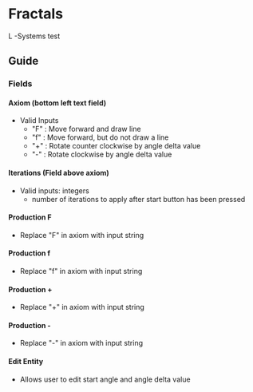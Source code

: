 # Fractals
L -Systems test

## Guide
### Fields
#### Axiom (bottom left text field)
  * Valid Inputs
    * "F" : Move forward and draw line
    * "f" : Move forward, but do not draw a line
    * "+" : Rotate counter clockwise by angle delta value
    * "-" : Rotate clockwise by angle delta value

#### Iterations (Field above axiom)
  * Valid inputs: integers
    * number of iterations to apply after start button has been pressed

#### Production F
  * Replace "F" in axiom with input string

#### Production f
  * Replace "f" in axiom with input string

#### Production +
  * Replace "+" in axiom with input string

#### Production -
  * Replace "-" in axiom with input string

#### Edit Entity
  * Allows user to edit start angle and angle delta value

